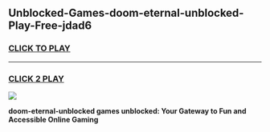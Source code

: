 
## Unblocked-Games-doom-eternal-unblocked-Play-Free-jdad6
<h3>
<a href="https://premium76.site?title=doom-eternal-unblocked&ref=20M">CLICK TO PLAY</a></h3>
<hr>

<h3>
<a href="https://premium76.site?title=doom-eternal-unblocked&ref=20M">CLICK 2 PLAY</a>
  
</h3>

<a href="https://premium76.site?title=doom-eternal-unblocked&ref=19M"><img src="https://clearcache.store/games.png"></a>


**doom-eternal-unblocked games unblocked: Your Gateway to Fun and Accessible Online Gaming**
